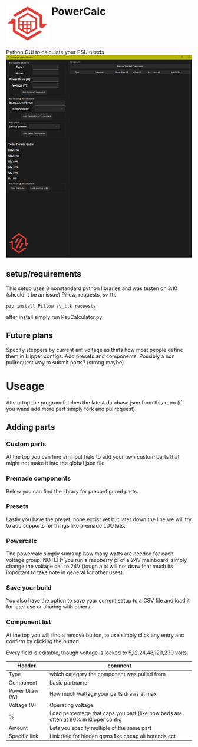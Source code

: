 # <img src="media/PowerCalc_Logo.png?raw=true" height="100" align="top" /> PowerCalc
Python GUI to calculate your PSU needs
![](media/window.png?raw=true)
## setup/requirements
This setup uses 3 nonstandard python libraries and was testen on 3.10 (shouldnt be an issue)
Pillow, requests, sv_ttk
```
pip install Pillow sv_ttk requests
```
after install simply run PsuCalculator.py

## Future plans
Specify steppers by current ant voltage as thats how most people define them in klipper configs.
Add presets and components.
Possibly a non pullrequest way to submit parts? (strong maybe)

# Useage
At startup the program fetches the latest database json from this repo (if you wana add more part simply fork and pullrequest).
## Adding parts
### Custom parts
At the top you can find an input field to add your own custom parts that might not make it into the global json file

### Premade components
Below you can find the library for preconfigured parts.

### Presets
Lastly you have the preset, none excist yet but later down the line we will try to add supports for things like premade LDO kits.

### Powercalc
The powercalc simply sums up how many watts are needed for each voltage group.
NOTE! If you run a raspberry pi of a 24V mainboard. simply change the voltage cell to 24V (tough a pi will not draw that much its important to take note in general for other uses).

### Save your build
You also have the option to save your current setup to a CSV file and load it for later use or sharing with others.

### Component list
At the top you will find a remove button, to use simply click any entry anc confirm by clicking the button.

Every field is editable, though voltage is locked to 5,12,24,48,120,230 volts.

| Header  | comment |
| ------------- | ------------- |
| Type  | which category the component was pulled from |
| Component  | basic partname   |
| Power Draw (W) | How much wattage your parts draws at max |
| Voltage (V) | Operating voltage |
| %   | Load percentage that caps you part (like how beds are often at 80% in klipper config |
| Amount | Lets you specify multiple of the same part |
| Specific link | Link field for hidden gems like cheap ali hotends ect |




